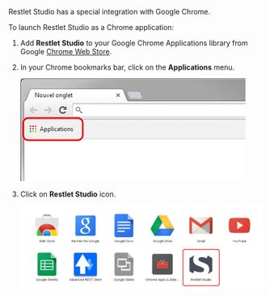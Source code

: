 Restlet Studio has a special integration with Google Chrome.

To launch Restlet Studio as a Chrome application: 

1. Add **Restlet Studio** to your Google Chrome Applications library from Google [Chrome Web Store](https://chrome.google.com/webstore/category/apps "Chrome Web Store").
2. In your Chrome bookmarks bar, click on the **Applications** menu.

	![Chrome application](images/01.jpg "Chrome application")

3. Click on **Restlet Studio** icon.

	![Restlet Studio icon](images/02.jpg "Restlet Studio icon")